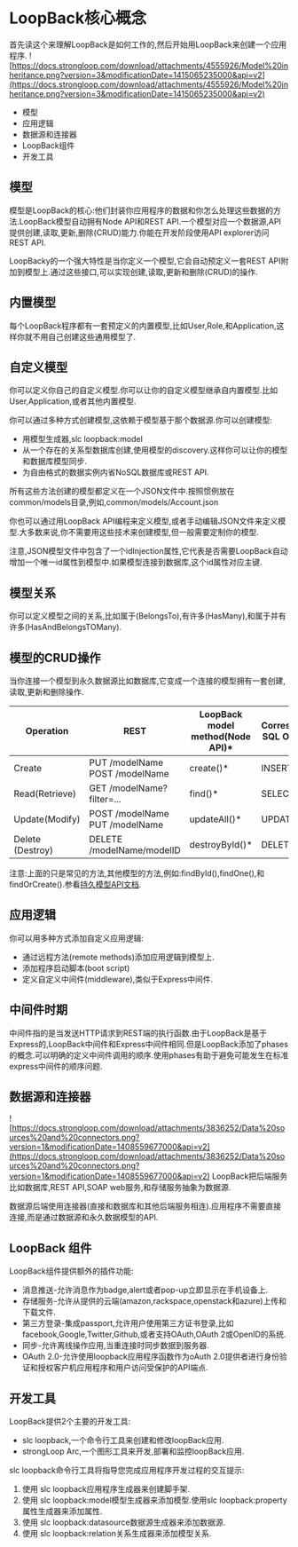# LoopBack核心概念
首先读这个来理解LoopBack是如何工作的,然后开始用LoopBack来创建一个应用程序.
![https://docs.strongloop.com/download/attachments/4555926/Model%20inheritance.png?version=3&modificationDate=1415065235000&api=v2](https://docs.strongloop.com/download/attachments/4555926/Model%20inheritance.png?version=3&modificationDate=1415065235000&api=v2)

- 模型
- 应用逻辑
- 数据源和连接器
- LoopBack组件
- 开发工具

## 模型
模型是LoopBack的核心:他们封装你应用程序的数据和你怎么处理这些数据的方法.LoopBack模型自动拥有Node API和REST API.一个模型对应一个数据源,API提供创建,读取,更新,删除(CRUD)能力.你能在开发阶段使用API explorer访问REST API.

LoopBacky的一个强大特性是当你定义一个模型,它会自动预定义一套REST API附加到模型上.通过这些接口,可以实现创建,读取,更新和删除(CRUD)的操作.

## 内置模型
每个LoopBack程序都有一套预定义的内置模型,比如User,Role,和Application,这样你就不用自己创建这些通用模型了.

## 自定义模型
你可以定义你自己的自定义模型.你可以让你的自定义模型继承自内置模型.比如User,Application,或者其他内置模型.

你可以通过多种方式创建模型,这依赖于模型基于那个数据源.你可以创建模型:
- 用模型生成器,slc loopback:model
- 从一个存在的关系型数据库创建,使用模型的discovery.这样你可以让你的模型和数据库模型同步.
- 为自由格式的数据实例内省NoSQL数据库或REST API.

所有这些方法创建的模型都定义在一个JSON文件中.按照惯例放在common/models目录,例如,common/models/Account.json

你也可以通过用LoopBack API编程来定义模型,或者手动编辑JSON文件来定义模型.大多数来说,你不需要用这些技术来创建模型,但一般需要定制你的模型.

注意,JSON模型文件中包含了一个idInjection属性,它代表是否需要LoopBack自动增加一个唯一id属性到模型中.如果模型连接到数据库,这个id属性对应主键.

## 模型关系
你可以定义模型之间的关系,比如属于(BelongsTo),有许多(HasMany),和属于并有许多(HasAndBelongsTOMany).

## 模型的CRUD操作
当你连接一个模型到永久数据源比如数据库,它变成一个连接的模型拥有一套创建,读取,更新和删除操作.

|Operation|REST|LoopBack model method(Node API)*|Corresponding SQL Operation|
|--------|---------|--------|--------|
|Create|PUT /modelName POST /modelName|create()*|INSERT|
|Read(Retrieve)|GET /modelName?filter=...|find()*|SELECT|
|Update(Modify)|POST /modelName PUT /modelName|updateAll()*|UPDATE|
|Delete (Destroy)|DELETE /modelName/modelID|destroyById()*|DELETE|

注意:上面的只是常见的方法,其他模型的方法,例如:findById(),findOne(),和findOrCreate().参看[持久模型API文档](http://apidocs.strongloop.com/loopback/#persistedmodel).

## 应用逻辑
你可以用多种方式添加自定义应用逻辑:
- 通过远程方法(remote methods)添加应用逻辑到模型上.
- 添加程序启动脚本(boot script)
- 定义自定义中间件(middleware),类似于Express中间件.

## 中间件时期
中间件指的是当发送HTTP请求到REST端的执行函数.由于LoopBack是基于Express的,LoopBack中间件和Express中间件相同.但是LoopBack添加了phases的概念.可以明确的定义中间件调用的顺序.使用phases有助于避免可能发生在标准express中间件的顺序问题.

## 数据源和连接器
![https://docs.strongloop.com/download/attachments/3836252/Data%20sources%20and%20connectors.png?version=1&modificationDate=1408559677000&api=v2](https://docs.strongloop.com/download/attachments/3836252/Data%20sources%20and%20connectors.png?version=1&modificationDate=1408559677000&api=v2)
LoopBack把后端服务比如数据库,REST API,SOAP web服务,和存储服务抽象为数据源.

数据源后端使用连接器(直接和数据库和其他后端服务相连).应用程序不需要直接连接,而是通过数据源和永久数据模型的API.

## LoopBack 组件
LoopBack组件提供额外的插件功能:
- 消息推送-允许消息作为badge,alert或者pop-up立即显示在手机设备上.
- 存储服务-允许从提供的云端(amazon,rackspace,openstack和azure)上传和下载文件.
- 第三方登录-集成passport,允许用户使用第三方证书登录,比如facebook,Google,Twitter,Github,或者支持OAuth,OAuth 2或OpenID的系统.
- 同步-允许离线操作应用,当重连接时同步数据到服务器.
- OAuth 2.0-允许使用loopback应用程序函数作为oAuth 2.0提供者进行身份验证和授权客户机应用程序和用户访问受保护的API端点.

## 开发工具
LoopBack提供2个主要的开发工具:
- slc loopback,一个命令行工具来创建和修改loopBack应用.
- strongLoop Arc,一个图形工具来开发,部署和监控loopBack应用.

slc loopback命令行工具将指导您完成应用程序开发过程的交互提示:
1. 使用 slc loopback应用程序生成器来创建脚手架.
2. 使用 slc loopback:model模型生成器来添加模型.使用slc loopback:property属性生成器来添加属性.
3. 使用 slc loopback:datasource数据源生成器来添加数据源.
4. 使用 slc loopback:relation关系生成器来添加模型关系.